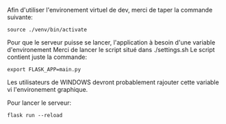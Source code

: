 Afin d'utiliser l'environement virtuel de dev, merci de taper la commande suivante:

    source ./venv/bin/activate
Pour que le serveur puisse se lancer, l'application à besoin d'une variable d'environement
Merci de lancer le script situé dans ./settings.sh
Le script contient juste la commande:

    export FLASK_APP=main.py

Les utilisateurs de WINDOWS devront probablement rajouter cette variable vi l'environement graphique.

Pour lancer le serveur:

    flask run --reload

